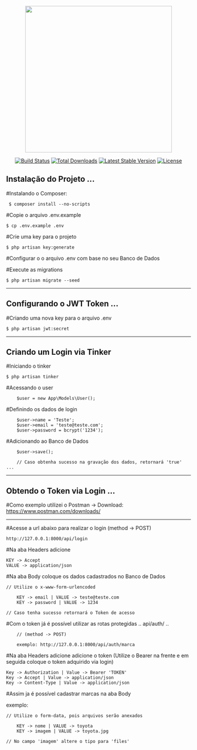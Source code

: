 <p align="center"><a href="https://laravel.com" target="_blank"><img src="https://raw.githubusercontent.com/laravel/art/master/logo-lockup/5%20SVG/2%20CMYK/1%20Full%20Color/laravel-logolockup-cmyk-red.svg" width="400"></a></p>

<p align="center">
<a href="https://travis-ci.org/laravel/framework"><img src="https://travis-ci.org/laravel/framework.svg" alt="Build Status"></a>
<a href="https://packagist.org/packages/laravel/framework"><img src="https://img.shields.io/packagist/dt/laravel/framework" alt="Total Downloads"></a>
<a href="https://packagist.org/packages/laravel/framework"><img src="https://img.shields.io/packagist/v/laravel/framework" alt="Latest Stable Version"></a>
<a href="https://packagist.org/packages/laravel/framework"><img src="https://img.shields.io/packagist/l/laravel/framework" alt="License"></a>
</p>

## Instalação do Projeto ...

 #Instalando o Composer:
 
     $ composer install --no-scripts
     
#Copie o arquivo .env.example

    $ cp .env.example .env

#Crie uma key para o projeto

    $ php artisan key:generate

#Configurar o o arquivo .env com base no seu Banco de Dados


#Execute as migrations

    $ php artisan migrate --seed
    
<hr>

## Configurando o JWT Token ...

#Criando uma nova key para o arquivo .env

    $ php artisan jwt:secret

<hr>

## Criando um Login via Tinker

#Iniciando o tinker

    $ php artisan tinker

#Acessando o user

        $user = new App\Models\User();

#Definindo os dados de login

        $user->name = 'Teste';
        $user->email = 'teste@teste.com';
        $user->password = bcrypt('1234');

#Adicionando ao Banco de Dados

        $user->save();
        
        // Caso obtenha sucesso na gravação dos dados, retornará 'true' ...
     
<hr>

## Obtendo o Token via Login ...

#Como exemplo utilizei o Postman -> Download: https://www.postman.com/downloads/

<hr>

#Acesse a url abaixo para realizar o login (method -> POST)
    
    http://127.0.0.1:8000/api/login
    
#Na aba Headers adicione

    KEY -> Accept
    VALUE -> application/json
    
#Na aba Body coloque os dados cadastrados no Banco de Dados
    
    // Utilize o x-www-form-urlencoded
    
        KEY -> email | VALUE -> teste@teste.com
        KEY -> password | VALUE -> 1234
    
    // Caso tenha sucesso retornará o Token de acesso


#Com o token já é possível utilizar as rotas protegidas .. api/auth/ ..

        // (method -> POST)

        exemplo: http://127.0.0.1:8000/api/auth/marca
        

#Na aba Headers adicione adicione o token (Utilize o Bearer na frente e em seguida coloque o token adquirido via login)

    Key -> Authorization | Value -> Bearer 'TOKEN'
    Key -> Accept | Value -> application/json
    Key -> Content-Type | Value -> application/json

#Assim ja é possível cadastrar marcas na aba Body

exemplo:

    // Utilize o form-data, pois arquivos serão anexados

        KEY -> nome | VALUE -> toyota
        KEY -> imagem | VALUE -> toyota.jpg
    
    // No campo 'imagem' altere o tipo para 'files'

     
     
     

